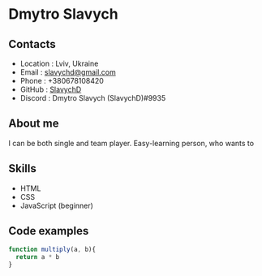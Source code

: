 # Dmytro Slavych

## Contacts
* Location : Lviv, Ukraine
* Email : slavychd@gmail.com
* Phone : +380678108420
* GitHub : [SlavychD](https://github.com/SlavychD)
* Discord : Dmytro Slavych (SlavychD)#9935

## About me
I can be both single and team player. Easy-learning person, who wants to

## Skills
* HTML
* CSS
* JavaScript (beginner)

## Code examples
```javascript
function multiply(a, b){
  return a * b
}
```

